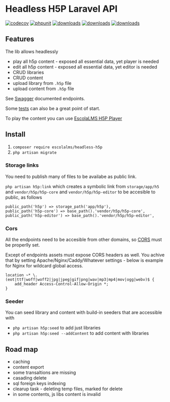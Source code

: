 # Headless H5P Laravel API

[![codecov](https://codecov.io/gh/EscolaLMS/H5P/branch/main/graph/badge.svg?token=ci4VPQbrOI)](https://codecov.io/gh/EscolaLMS/H5P)
[![phpunit](https://github.com/EscolaLMS/H5P/actions/workflows/test.yml/badge.svg)](https://github.com/EscolaLMS/Core/actions/workflows/test.yml)
[![downloads](https://img.shields.io/packagist/dt/escolalms/headless-h5p)](https://packagist.org/packages/escolalms/headless-h5p)
[![downloads](https://img.shields.io/packagist/v/escolalms/headless-h5p)](https://packagist.org/packages/escolalms/headless-h5p)
[![downloads](https://img.shields.io/packagist/l/escolalms/headless-h5p)](https://packagist.org/packages/escolalms/headless-h5p)

## Features

The lib allows headlessly 

- play all h5p content - exposed all essential data, yet player is needed
- edit all h5p content - exposed all essential data, yet editor is needed
- CRUD libraries
- CRUD content
- upload library from `.h5p` file
- upload content from `.h5p` file

See [Swagger](https://escolalms.github.io/H5P/) documented endpoints.

Some [tests](tests) can also be a great point of start. 

To play the content you can use [EscolaLMS H5P Player](https://github.com/EscolaLMS/H5P-player)

## Install

1. `composer require escolalms/headless-h5p`
2. `php artisan migrate`

### Storage links

You need to publish many of files to be availabe as public link.

`php artisan h5p:link` which creates a symbolic link from `storage/app/h5` and `vendor/h5p/h5p-core` and `vendor/h5p/h5p-editor` to be accesible to public, as follows

 ```
public_path('h5p') => storage_path('app/h5p'),
public_path('h5p-core') => base_path().'vendor/h5p/h5p-core',
public_path('h5p-editor') => base_path().'vendor/h5p/h5p-editor',
```

### Cors

All the endpoints need to be accesible from other domains, so [CORS](https://laravel.com/docs/8.x/routing#cors) must be properlly set.

Except of endpoints assets must expose CORS headers as well. You achive that by setting Apache/Nginx/Caddy/Whatever settings - below is example for Nginx for wildcard global access.

```
location ~* \.(eot|ttf|woff|woff2|jpg|jpeg|gif|png|wav|mp3|mp4|mov|ogg|webv)$ {
    add_header Access-Control-Allow-Origin *;
}
```

### Seeder

You can seed library and content with build-in seeders that are accessible with

- `php artisan h5p:seed` to add just libraries
- `php artisan h5p:seed --addContent` to add content with libraries

## Road map 

- caching 
- content export 
- some transaltions are missing 
- casading delete 
- sql foreign keys indexing 
- clearup task - deleting temp files, marked for delete 
- in some contents, js libs content is invalid 
